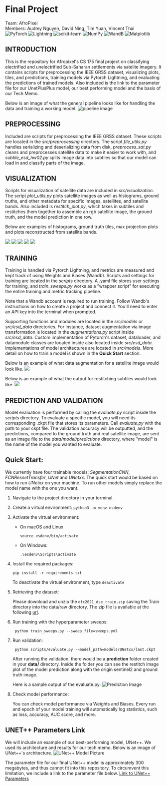 # Final Project

Team: AfroPixel<br>
Members: Audrey Nguyen, David Ning, Tim Yuan, Vincent Thai<br>
![PyTorch](https://img.shields.io/badge/PyTorch-%23EE4C2C.svg?style=for-the-badge&logo=PyTorch&logoColor=white)
![Lightning](https://img.shields.io/badge/-Lightning-792ee5?logo=pytorchlightning&logoColor=white)
![scikit-learn](https://img.shields.io/badge/scikit--learn-%23F7931E.svg?style=for-the-badge&logo=scikit-learn&logoColor=white)
![NumPy](https://img.shields.io/badge/numpy-%23013243.svg?style=for-the-badge&logo=numpy&logoColor=white)
![WandB](https://raw.githubusercontent.com/wandb/assets/main/wandb-github-badge-gradient.svg)
![Matplotlib](https://img.shields.io/badge/Matplotlib-%23ffffff.svg?style=for-the-badge&logo=Matplotlib&logoColor=black)

## INTRODUCTION

This is the repository for Afropixel's CS 175 final project on classifying electrified and unelectrified Sub-Saharan settlements via satelite imagery. It contains scripts for preprocessing the IEEE GRSS dataset, visualizing plots, tiles, and predictions, training models via Pytorch Lightning, and evaluating the predictions of trained models. Also included is the link to the parameter file for our UnetPlusPlus model, our best performing model and the basis of our Tech Memo. 

Below is an image of what the general pipeline looks like for handling the data and training a working model.
![pipeline image](data/assets/MLpipeline.png)

## PREPROCESSING
Included are scripts for preprocessing the IEEE GRSS dataset. These scripts are located in the *src/preprocessing* directory. The script *file_utils.py* handles serializing and deserializing data from disk, *preprocess_sat.py* cleans and preprocesses satellite data to make it easier to work with, and *subtile_esd_hw02.py* splits image data into subtiles so that our model can load in and classify parts of the image.

## VISUALIZATION
Scripts for visualization of satellite data are included in *src/visualization*. The script *plot_utils.py* plots satellite images as well as histograms, ground truths, and other metadata for specific images, satellites, and satellite bands. Also included is *restitch_plot.py*, which takes in subtiles and restitches them together to assemble an rgb satellite image, the ground truth, and the model prediction in one row.

Below are examples of histograms, ground truth tiles, max projection plots and plots reconstructed from satellite bands. 

![](plots/landsat_histogram.png)
![](plots/ground_truth_histogram.png)
![](plots/ground_truth.png)
![](plots/viirs_max_projection.png)
![](plots/plot_sentinel2.png)

## TRAINING
Training is handled via Pytorch Lightning, and metrics are measured and kept track of using Weights and Biases (Wandb). Scripts and settings for training are located in the *scripts* directory. A .yaml file stores user settings for training, and *train_sweeps.py* works as a "wrapper script" for executing the entire training and metric tracking pipeline. 

Note that a Wandb account is required to run training. Follow Wandb's instructions on how to create a project and connect it. You'll need to enter an API key into the terminal when prompted.

Supporting functions and modules are located in the *src/models* or *src/esd_data* directories. For instance, dataset augmentation via image transformation is located in the *augmentations.py* script inside *src/esd_data*. Custom implementation of Pytorch's dataset, dataloader, and datamodule classes are located inside also located inside *src/esd_data*. Implementations of model architectures are located in *src/models*. More detail on how to train a model is shown in the **Quick Start** section.

Below is an example of what data augmentation for a satellite image would look like.
![](plots/augmentations_scatterplot.png)

Below is an example of what the output for restitching subtiles would look like.
![](plots/restitch_scatterplot.png)


## PREDICTION AND VALIDATION
Model evaluation is performed by calling the *evaluate.py* script inside the *scripts* directory. To evaluate a specific model, you will need its corresponding .ckpt file that stores its parameters. Call *evaluate.py* with the path to your ckpt file. The validation accuracy will be outputted, and the predictions, compared to the ground truth and real satellite image, are sent as an image file to the *data/model/predictions* directory, where "model" is the name of the model you wanted to evaluate.

## Quick Start:


We currently have four trainable models: *SegmentationCNN*, *FCNResnetTransfer*, *UNet* and *UNetxx*. The quick start would be based on how to run *UNetxx* on your machine. To run other models simply replace the model name with the one you want.


1. Navigate to the project directory in your terminal.
2. Create a virtual environment:
``python3 -m venv esdenv``
3. Activate the virtual environment:
    * On macOS and Linux


        ``source esdenv/bin/activate``
    * On Windows:


        ``.\esdenv\Scripts\activate``
4. Install the required packages:


    ``pip install -r requirements.txt``


    To deactivate the virtual environment, type ``deactivate``


5. Retrieving the dataset:


    Please download and unzip the ``dfc2021_dse_train.zip`` saving the Train directory into the data/raw directory. The zip file is available at the following [url](https://drive.google.com/file/d/1mVDV9NkmyfZbkSiD5lkskv_MwOuYxiog/view?usp=sharing).


6. Run training with the hyperparameter sweeps:


    `` python train_sweeps.py --sweep_file=sweeps.yml``
   
7. Run validation:


    `` python scripts/evaluate.py --model_path=models/UNetxx/last.ckpt``
   
    After running the validation, there would be a **prediction** folder created in your **data/** directory. Inside the folder you can see the restitch image plot of the model prediction along with the origin sentinel2 and ground truth image.


    Here is a sample output of the evaluate.py:
    ![Prediction Image](data/predictions/UNetxx/Tile42/restitched_visible_gt_predction.png)

8. Check model performance:

    You can check model performance via Weights and Biases. Every run and epoch of your model training will automatically log statistics, such as loss, accuracy, AUC score, and more. 


## UNET++ Parameters Link
We will include an example of our best-performing model, UNet++. We used its architecture and results for our tech memo. Below is an image of UNet++'s architecture. 
![UNet++ Model Picture](data/assets/unet_architecture.png)


The parameter file for our final UNet++ model is approximately 300 megabytes, and thus cannot fit into this repository. To circumvent this limitation, we include a link to the parameter file below.
[Link to UNet++ Parameters](https://drive.google.com/drive/folders/1Awdv0pgzDclMZ89YWAD3tFwo9_4IDBUW?usp=sharing)